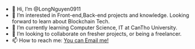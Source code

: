 - 👋 Hi, I’m @LongNguyen0911
- 👀 I’m interested in Front-end,Back-end projects and knowledge. Looking forward to learn about Blockchain Tech.
- 🌱 I’m currently learning Computer Science, IT at CanTho University.
- 💞️ I’m looking to collaborate on fresher projects, or being a freelancer.
- 📫 How to reach me: <a href="mailto:justlongggg@outlook.com">You can Email me!</a>

<!---
LongNguyen0911/LongNguyen0911 is a ✨ special ✨ repository because its `README.md` (this file) appears on your GitHub profile.
You can click the Preview link to take a look at your changes.
--->
